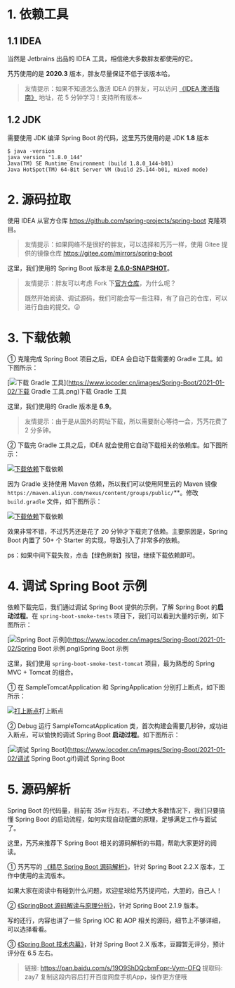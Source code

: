 # 1. 依赖工具

## 1.1 IDEA

当然是 Jetbrains 出品的 IDEA 工具，相信绝大多数胖友都使用的它。

艿艿使用的是 **2020.3** 版本，胖友尽量保证不低于该版本哈。

> 友情提示：如果不知道怎么激活 IDEA 的胖友，可以访问 [《IDEA 激活指南》](https://www.iocoder.cn/IDEA/idea-2020-reset-eval/) 地址，花 5 分钟学习！支持所有版本~

## 1.2 JDK

需要使用 JDK 编译 Spring Boot 的代码，这里艿艿使用的是 JDK **1.8** 版本

```
$ java -version
java version "1.8.0_144"
Java(TM) SE Runtime Environment (build 1.8.0_144-b01)
Java HotSpot(TM) 64-Bit Server VM (build 25.144-b01, mixed mode)
```

# 2. 源码拉取

使用 IDEA 从官方仓库 https://github.com/spring-projects/spring-boot 克隆项目。

> 友情提示：如果网络不是很好的胖友，可以选择和艿艿一样，使用 Gitee 提供的镜像仓库 https://gitee.com/mirrors/spring-boot

这里，我们使用的 Spring Boot 版本是 [**2.6.0-SNAPSHOT**](https://github.com/spring-projects/spring-boot/blob/main/gradle.properties#L1)。

> 友情提示：胖友可以考虑 Fork 下[官方仓库](https://github.com/spring-projects/spring-boot)，为什么呢？
>
> 既然开始阅读、调试源码，我们可能会写一些注释，有了自己的仓库，可以进行自由的提交。😜

# 3. 下载依赖

① 克隆完成 Spring Boot 项目之后，IDEA 会自动下载需要的 Gradle 工具。如下图所示：

[![下载 Gradle 工具](https://www.iocoder.cn/images/Spring-Boot/2021-01-02/%E4%B8%8B%E8%BD%BD%20Gradle%20%E5%B7%A5%E5%85%B7.png)](https://www.iocoder.cn/images/Spring-Boot/2021-01-02/下载 Gradle 工具.png)下载 Gradle 工具

这里，我们使用的 Gradle 版本是 **6.9**。

> 友情提示：由于是从国外的网址下载，所以需要耐心等待一会，艿艿花费了 2 分多钟。

② 下载完 Gradle 工具之后，IDEA 就会使用它自动下载相关的依赖库。如下图所示：

[![下载依赖](https://www.iocoder.cn/images/Spring-Boot/2021-01-02/%E4%B8%8B%E8%BD%BD%E4%BE%9D%E8%B5%96.png)](https://www.iocoder.cn/images/Spring-Boot/2021-01-02/下载依赖.png)下载依赖

因为 Gradle 支持使用 Maven 依赖，所以我们可以使用阿里云的 Maven 镜像 `https://maven.aliyun.com/nexus/content/groups/public/`**。修改 `build.gradle` 文件，如下图所示：

[![下载依赖](https://www.iocoder.cn/images/Spring-Boot/2021-01-02/%E4%B8%8B%E8%BD%BD%E4%BE%9D%E8%B5%962.png)](https://www.iocoder.cn/images/Spring-Boot/2021-01-02/下载依赖2.png)下载依赖

效果非常不错，不过艿艿还是花了 20 分钟才下载完了依赖。主要原因是，Spring Boot 内置了 50+ 个 Starter 的实现，导致引入了非常多的依赖。

ps：如果中间下载失败，点击【绿色刷新】按钮，继续下载依赖即可。

# 4. 调试 Spring Boot 示例

依赖下载完后，我们通过调试 Spring Boot 提供的示例，了解 Spring Boot 的**启动过程**。在 `spring-boot-smoke-tests` 项目下，我们可以看到大量的示例，如下图所示：

[![Spring Boot 示例](https://www.iocoder.cn/images/Spring-Boot/2021-01-02/Spring%20Boot%20%E7%A4%BA%E4%BE%8B.png)](https://www.iocoder.cn/images/Spring-Boot/2021-01-02/Spring Boot 示例.png)Spring Boot 示例

这里，我们使用 `spring-boot-smoke-test-tomcat` 项目，最为熟悉的 Spring MVC + Tomcat 的组合。

① 在 SampleTomcatApplication 和 SpringApplication 分别打上断点，如下图所示：

[![打上断点](https://www.iocoder.cn/images/Spring-Boot/2021-01-02/%E6%89%93%E4%B8%8A%E6%96%AD%E7%82%B9.png)](https://www.iocoder.cn/images/Spring-Boot/2021-01-02/打上断点.png)打上断点

② Debug 运行 SampleTomcatApplication 类，首次构建会需要几秒钟，成功进入断点，可以愉快的调试 Spring Boot **启动过程**。如下图所示：

[![调试 Spring Boot](https://www.iocoder.cn/images/Spring-Boot/2021-01-02/%E8%B0%83%E8%AF%95%20Spring%20Boot.gif)](https://www.iocoder.cn/images/Spring-Boot/2021-01-02/调试 Spring Boot.gif)调试 Spring Boot

# 5. 源码解析

Spring Boot 的代码量，目前有 35w 行左右，不过绝大多数情况下，我们只要搞懂 Spring Boot 的启动流程，如何实现自动配置的原理，足够满足工作与面试了。

这里，艿艿来推荐下 Spring Boot 相关的源码解析的书籍，帮助大家更好的阅读。

① 艿艿写的 [《精尽 Spring Boot 源码解析》](http://svip.iocoder.cn/categories/Spring-Boot/)，针对 Spring Boot 2.2.X 版本，工作中使用的主流版本。

如果大家在阅读中有碰到什么问题，欢迎星球给艿艿提问哈，大胆的，自己人！

② [《SpringBoot 源码解读与原理分析》](https://github.com/YunaiV/books)，针对 Spring Boot 2.1.9 版本。

写的还行，内容也讲了一些 Spring IOC 和 AOP 相关的源码，细节上不够详细，可以选择看看。

③ [《Spring Boot 技术内幕》](https://github.com/YunaiV/books)，针对 Spring Boot 2.X 版本，豆瓣暂无评分，预计评分在 6.5 左右。

> 链接: https://pan.baidu.com/s/19O9ShDQcbmFopr-Vym-OFQ 提取码: zay7 复制这段内容后打开百度网盘手机App，操作更方便哦